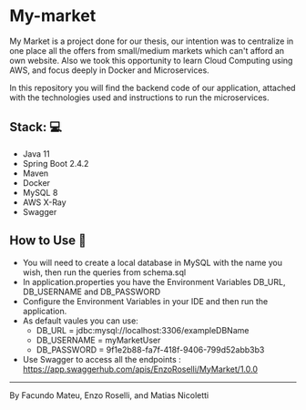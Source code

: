 # My-market


My Market is a project done for our thesis, our intention was to centralize in one place all the offers from small/medium markets which can't afford an own website. Also we took this opportunity to learn Cloud Computing using AWS, and focus deeply in Docker and Microservices.

In this repository you will find the backend code of our application, attached with the technologies used and instructions to run the microservices.

## Stack: :computer:
- Java 11
- Spring Boot 2.4.2
- Maven
- Docker
- MySQL 8
- AWS X-Ray
- Swagger

## How to Use :pencil:
- You will need to create a local database in MySQL with the name you wish, then run the queries from schema.sql
- In application.properties you have the Environment Variables DB_URL, DB_USERNAME and DB_PASSWORD
- Configure the Environment Variables in your IDE and then run the application.
- As default vaules you can use:
  - DB_URL = jdbc:mysql://localhost:3306/exampleDBName
  - DB_USERNAME = myMarketUser
  - DB_PASSWORD = 9f1e2b88-fa7f-418f-9406-799d52abb3b3
- Use Swagger to access all the endpoints : https://app.swaggerhub.com/apis/EnzoRoselli/MyMarket/1.0.0
---
By Facundo Mateu, Enzo Roselli, and Matias Nicoletti
